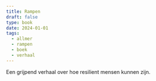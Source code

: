 ```yaml
---
title: Rampen
draft: false
type: book
date: 2024-01-01
tags:
  - allmer
  - rampen
  - boek
  - verhaal
---
```


Een grijpend verhaal over hoe resilient mensen kunnen zijn.